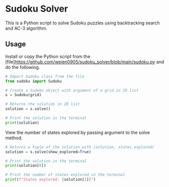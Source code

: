 # Sudoku Solver

This is a Python script to solve Sudoku puzzles using backtracking search and AC-3 algorithm.

## Usage
Install or copy the Python script from the [file]https://github.com/weien0905/sudoku_solver/blob/main/sudoku.py and do the following.

```python
# Import Sudoku class from the file
from sudoku import Sudoku

# Create a Sudoku object with argument of a grid in 2D list
s = Sudoku(grid)

# Returns the solution in 2D list
solution = s.solve()

# Print the solution in the terminal
print(solution)
```

View the number of states explored by passing argument to the solve method.

```python
# Returns a tuple of the solution with (solution, states_explored)
solution = s.solve(show_explored=True)

# Print the solution in the terminal
print(solution[0])

# Print the number of states explored in the terminal
print(f"States explored: {solution[1]}")
```
